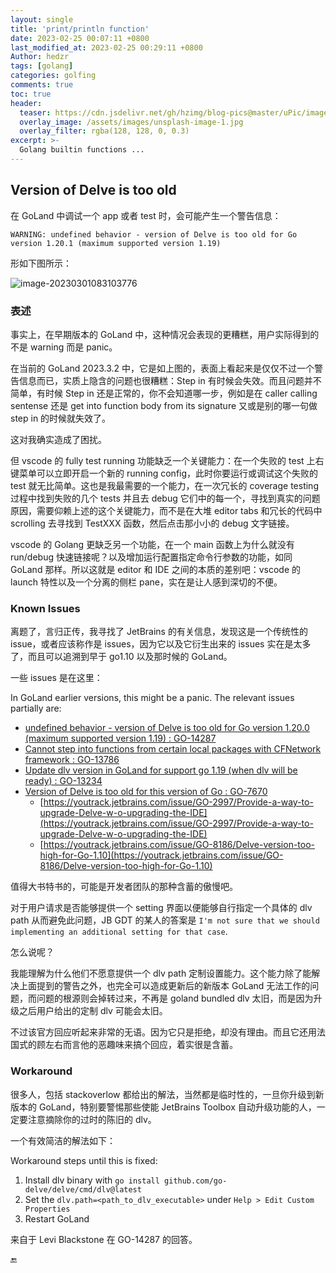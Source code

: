 ```yaml
---
layout: single
title: 'print/println function'
date: 2023-02-25 00:07:11 +0800
last_modified_at: 2023-02-25 00:29:11 +0800
Author: hedzr
tags: [golang]
categories: golfing
comments: true
toc: true
header:
  teaser: https://cdn.jsdelivr.net/gh/hzimg/blog-pics@master/uPic/image-20230301083103776.png
  overlay_image: /assets/images/unsplash-image-1.jpg
  overlay_filter: rgba(128, 128, 0, 0.3)
excerpt: >-
  Golang builtin functions ...
---
```




## Version of Delve is too old

在 GoLand 中调试一个 app 或者 test 时，会可能产生一个警告信息：

```
WARNING: undefined behavior - version of Delve is too old for Go version 1.20.1 (maximum supported version 1.19)
```

形如下图所示：

![image-20230301083103776](https://cdn.jsdelivr.net/gh/hzimg/blog-pics@master/uPic/image-20230301083103776.png)

### 表述

事实上，在早期版本的 GoLand 中，这种情况会表现的更糟糕，用户实际得到的不是 warning 而是 panic。

在当前的 GoLand 2023.3.2 中，它是如上图的，表面上看起来是仅仅不过一个警告信息而已，实质上隐含的问题也很糟糕：Step in 有时候会失效。而且问题并不简单，有时候 Step in 还是正常的，你不会知道哪一步，例如是在 caller calling sentense 还是 get into function body from its signature 又或是别的哪一句做 step in 的时候就失效了。

这对我确实造成了困扰。

但 vscode 的 fully test running 功能缺乏一个关键能力：在一个失败的 test 上右键菜单可以立即开启一个新的 running config，此时你要运行或调试这个失败的 test 就无比简单。这也是我最需要的一个能力，在一次冗长的 coverage testing 过程中找到失败的几个 tests 并且去 debug 它们中的每一个，寻找到真实的问题原因，需要仰赖上述的这个关键能力，而不是在大堆 editor tabs 和冗长的代码中 scrolling 去寻找到 TestXXX 函数，然后点击那小小的 debug 文字链接。

vscode 的 Golang 更缺乏另一个功能，在一个 main 函数上为什么就没有 run/debug 快速链接呢？以及增加运行配置指定命令行参数的功能，如同 GoLand 那样。所以这就是 editor 和 IDE 之间的本质的差别吧：vscode 的 launch 特性以及一个分离的侧栏 pane，实在是让人感到深切的不便。



### Known Issues

离题了，言归正传，我寻找了 JetBrains 的有关信息，发现这是一个传统性的 issue，或者应该称作是 issues，因为它以及它衍生出来的 issues 实在是太多了，而且可以追溯到早于 go1.10 以及那时候的 GoLand。

一些 issues 是在这里：

In GoLand earlier versions, this might be a panic. The relevant issues partially are:

-  [undefined behavior - version of Delve is too old for Go version 1.20.0 (maximum supported version 1.19) : GO-14287](https://youtrack.jetbrains.com/issue/GO-14287) 
-  [Cannot step into functions from certain local packages with CFNetwork framework : GO-13786](https://youtrack.jetbrains.com/issue/GO-13786/Cannot-step-into-functions-from-certain-local-packages-with-CFNetwork-framework) 
-  [Update dlv version in GoLand for support go 1.19 (when dlv will be ready) : GO-13234](https://youtrack.jetbrains.com/issue/GO-13234/Update-dlv-version-in-GoLand-for-support-go-1.19-when-dlv-will-be-ready) 
-  [Version of Delve is too old for this version of Go : GO-7670](https://youtrack.jetbrains.com/issue/GO-7670/Version-of-Delve-is-too-old-for-this-version-of-Go) 
   -  [https://youtrack.jetbrains.com/issue/GO-2997/Provide-a-way-to-upgrade-Delve-w-o-upgrading-the-IDE](https://youtrack.jetbrains.com/issue/GO-2997/Provide-a-way-to-upgrade-Delve-w-o-upgrading-the-IDE) 
   -  [https://youtrack.jetbrains.com/issue/GO-8186/Delve-version-too-high-for-Go-1.10](https://youtrack.jetbrains.com/issue/GO-8186/Delve-version-too-high-for-Go-1.10) 

值得大书特书的，可能是开发者团队的那种含蓄的傲慢吧。

对于用户请求是否能够提供一个 setting 界面以便能够自行指定一个具体的 dlv path 从而避免此问题，JB GDT 的某人的答案是 `I'm not sure that we should implementing an additional setting for that case`.

怎么说呢？

我能理解为什么他们不愿意提供一个 dlv path 定制设置能力。这个能力除了能解决上面提到的警告之外，也完全可以造成更新后的新版本 GoLand 无法工作的问题，而问题的根源则会掉转过来，不再是 goland bundled dlv 太旧，而是因为升级之后用户给出的定制 dlv 可能会太旧。

不过该官方回应听起来非常的无语。因为它只是拒绝，却没有理由。而且它还用法国式的顾左右而言他的恶趣味来搞个回应，着实很是含蓄。

### Workaround

很多人，包括 stackoverlow 都给出的解法，当然都是临时性的，一旦你升级到新版本的 GoLand，特别要警惕那些使能 JetBrains Toolbox 自动升级功能的人，一定要注意摘除你的过时的陈旧的 dlv。

一个有效简洁的解法如下：

Workaround steps until this is fixed:

1. Install dlv binary with `go install github.com/go-delve/delve/cmd/dlv@latest`
2. Set the `dlv.path=<path_to_dlv_executable>` under `Help > Edit Custom Properties`
3. Restart GoLand

来自于 Levi Blackstone 在 GO-14287 的回答。





🔚